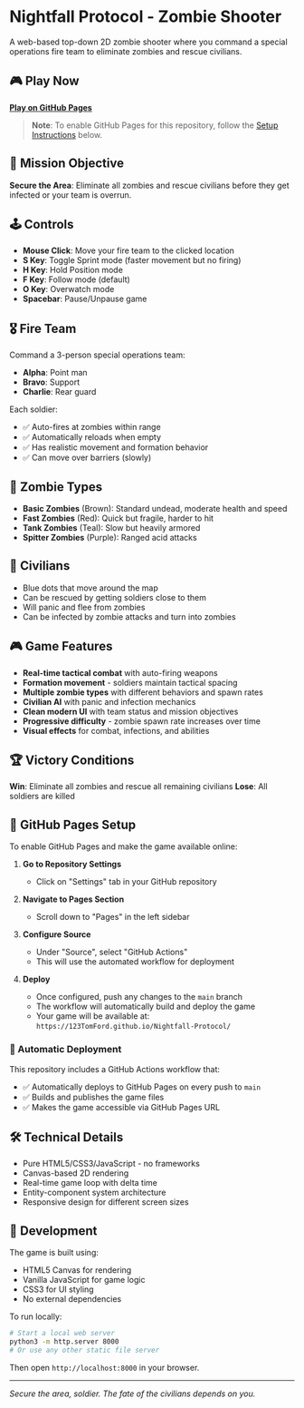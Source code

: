 # Nightfall Protocol - Zombie Shooter

A web-based top-down 2D zombie shooter where you command a special operations fire team to eliminate zombies and rescue civilians.

## 🎮 Play Now

**[Play on GitHub Pages](https://123TomFord.github.io/Nightfall-Protocol/)**

> **Note**: To enable GitHub Pages for this repository, follow the [Setup Instructions](#-github-pages-setup) below.

## 🎯 Mission Objective

**Secure the Area**: Eliminate all zombies and rescue civilians before they get infected or your team is overrun.

## 🕹️ Controls

- **Mouse Click**: Move your fire team to the clicked location
- **S Key**: Toggle Sprint mode (faster movement but no firing)
- **H Key**: Hold Position mode
- **F Key**: Follow mode (default)
- **O Key**: Overwatch mode
- **Spacebar**: Pause/Unpause game

## 🎖️ Fire Team

Command a 3-person special operations team:
- **Alpha**: Point man
- **Bravo**: Support
- **Charlie**: Rear guard

Each soldier:
- ✅ Auto-fires at zombies within range
- ✅ Automatically reloads when empty
- ✅ Has realistic movement and formation behavior
- ✅ Can move over barriers (slowly)

## 🧟 Zombie Types

- **Basic Zombies** (Brown): Standard undead, moderate health and speed
- **Fast Zombies** (Red): Quick but fragile, harder to hit
- **Tank Zombies** (Teal): Slow but heavily armored
- **Spitter Zombies** (Purple): Ranged acid attacks

## 👥 Civilians

- Blue dots that move around the map
- Can be rescued by getting soldiers close to them
- Will panic and flee from zombies
- Can be infected by zombie attacks and turn into zombies

## 🎮 Game Features

- **Real-time tactical combat** with auto-firing weapons
- **Formation movement** - soldiers maintain tactical spacing
- **Multiple zombie types** with different behaviors and spawn rates
- **Civilian AI** with panic and infection mechanics
- **Clean modern UI** with team status and mission objectives
- **Progressive difficulty** - zombie spawn rate increases over time
- **Visual effects** for combat, infections, and abilities

## 🏆 Victory Conditions

**Win**: Eliminate all zombies and rescue all remaining civilians
**Lose**: All soldiers are killed

## 🚀 GitHub Pages Setup

To enable GitHub Pages and make the game available online:

1. **Go to Repository Settings**
   - Click on "Settings" tab in your GitHub repository
   
2. **Navigate to Pages Section**
   - Scroll down to "Pages" in the left sidebar
   
3. **Configure Source**
   - Under "Source", select "GitHub Actions"
   - This will use the automated workflow for deployment
   
4. **Deploy**
   - Once configured, push any changes to the `main` branch
   - The workflow will automatically build and deploy the game
   - Your game will be available at: `https://123TomFord.github.io/Nightfall-Protocol/`

### 🔧 Automatic Deployment

This repository includes a GitHub Actions workflow that:
- ✅ Automatically deploys to GitHub Pages on every push to `main`
- ✅ Builds and publishes the game files
- ✅ Makes the game accessible via GitHub Pages URL

## 🛠️ Technical Details

- Pure HTML5/CSS3/JavaScript - no frameworks
- Canvas-based 2D rendering
- Real-time game loop with delta time
- Entity-component system architecture
- Responsive design for different screen sizes

## 🚀 Development

The game is built using:
- HTML5 Canvas for rendering
- Vanilla JavaScript for game logic
- CSS3 for UI styling
- No external dependencies

To run locally:
```bash
# Start a local web server
python3 -m http.server 8000
# Or use any other static file server
```

Then open `http://localhost:8000` in your browser.

---

*Secure the area, soldier. The fate of the civilians depends on you.*
